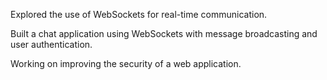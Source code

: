 Explored the use of WebSockets for real-time communication.

Built a chat application using WebSockets with message broadcasting and user authentication.

Working on improving the security of a web application.